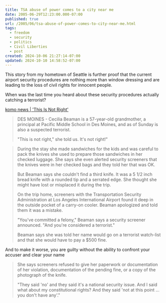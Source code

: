 ```yaml
---
title: TSA abuse of power comes to a city near me
date: 2005-06-29T12:23:00.000-07:00
published: true
url: /2005/06/tsa-abuse-of-power-comes-to-city-near-me.html
tags:
  - freedom
  - security
  - politics
  - Civil Liberties
  - post
created: 2024-10-06 21:27:14-07:00
updated: 2024-10-10 14:58:52-07:00
---
```


This story from my hometown of Seattle is further proof that the current airport security procedures are nothing more than window dressing and are leading to the loss of civil rights for innocent people.  
  
When was the last time you heard about these security procedures actually catching a terrorist?  
  
[komo news | 'This Is Not Right'](http://www.komotv.com/stories/37150.htm "komo news | 'This Is Not Right'")  
  

>   
> DES MOINES - Cecilia Beaman is a 57-year-old grandmother, a principal at Pacific Middle School in Des Moines, and as of Sunday is also a suspected terrorist.  
>   
> "This is not right," she told us. It's not right!"  

  
  

>   
> During the stay she made sandwiches for the kids and was careful to pack the knives she used to prepare those sandwiches in her checked luggage. She says she even alerted security screeners that the knives were in her checked bags and they told her that was OK.  
>   
> But Beaman says she couldn't find a third knife. It was a 5 1/2 inch bread knife with a rounded tip and a serrated edge. She thought she might have lost or misplaced it during the trip.  
>   
> On the trip home, screeners with the Transportation Security Administration at Los Angeles International Airport found it deep in the outside pocket of a carry-on cooler. Beaman apologized and told them it was a mistake.  
>   
> "You've committed a felony," Beaman says a security screener announced. "And you're considered a terrorist."  
>   
> Beaman says she was told her name would go on a terrorist watch-list and that she would have to pay a $500 fine.  

  
  
And to make it worse, you are guilty without the ability to confront your accuser and clear your name  
  

>   
> She says screeners refused to give her paperwork or documentation of her violation, documentation of the pending fine, or a copy of the photograph of the knife.  
>   
> "They said 'no' and they said it's a national security issue. And I said what about my constitutional rights? And they said 'not at this point ... you don't have any'."